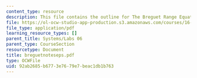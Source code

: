 ```yaml
---
content_type: resource
description: This file contains the outline for The Breguet Range Equation.
file: https://ol-ocw-studio-app-production.s3.amazonaws.com/courses/16-01-unified-engineering-i-ii-iii-iv-fall-2005-spring-2006/92ab2685b6773e7679e7beac1db1b763_breguetnoteseps.pdf
file_type: application/pdf
learning_resource_types: []
parent_title: Systems/Labs 06
parent_type: CourseSection
resourcetype: Document
title: breguetnoteseps.pdf
type: OCWFile
uid: 92ab2685-b677-3e76-79e7-beac1db1b763
---
```

